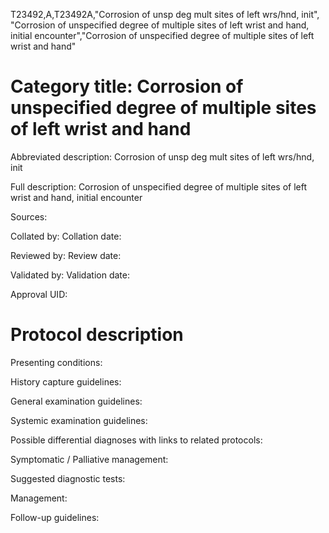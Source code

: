 T23492,A,T23492A,"Corrosion of unsp deg mult sites of left wrs/hnd, init", "Corrosion of unspecified degree of multiple sites of left wrist and hand, initial encounter","Corrosion of unspecified degree of multiple sites of left wrist and hand"
# Category title: Corrosion of unspecified degree of multiple sites of left wrist and hand

Abbreviated description: Corrosion of unsp deg mult sites of left wrs/hnd, init

Full description: Corrosion of unspecified degree of multiple sites of left wrist and hand, initial encounter

Sources:

Collated by:
Collation date:

Reviewed by:
Review date:

Validated by:
Validation date:

Approval UID:

# Protocol description

Presenting conditions:

History capture guidelines:

General examination guidelines:

Systemic examination guidelines:

Possible differential diagnoses with links to related protocols:

Symptomatic / Palliative management:

Suggested diagnostic tests:

Management:

Follow-up guidelines:
